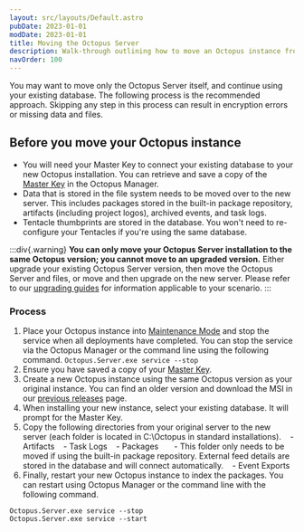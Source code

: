 ```yaml
---
layout: src/layouts/Default.astro
pubDate: 2023-01-01
modDate: 2023-01-01
title: Moving the Octopus Server
description: Walk-through outlining how to move an Octopus instance from one server to another.
navOrder: 100
---
```


You may want to move only the Octopus Server itself, and continue using your existing database. The following process is the recommended approach. Skipping any step in this process can result in encryption errors or missing data and files.

## Before you move your Octopus instance
- You will need your Master Key to connect your existing database to your new Octopus installation. You can retrieve and save a copy of the [Master Key](/docs/security/data-encryption) in the Octopus Manager.
- Data that is stored in the file system needs to be moved over to the new server. This includes packages stored in the built-in package repository, artifacts (including project logos), archived events, and task logs.
- Tentacle thumbprints are stored in the database. You won't need to re-configure your Tentacles if you're using the same database.

:::div{.warning}
**You can only move your Octopus Server installation to the same Octopus version; you cannot move to an upgraded version.** Either upgrade your existing Octopus Server version, then move the Octopus Server and files, or move and then upgrade on the new server. Please refer to our [upgrading guides](/docs/administration/upgrading) for information applicable to your scenario.
:::

### Process

1. Place your Octopus instance into [Maintenance Mode](/docs/administration/managing-infrastructure/maintenance-mode) and stop the service when all deployments have completed. You can stop the service via the Octopus Manager or the command line using the following command.
`Octopus.Server.exe service --stop`
2. Ensure you have saved a copy of your [Master Key](/docs/security/data-encryption#your-master-key).
3. Create a new Octopus instance using the same Octopus version as your original instance. You can find an older version and download the MSI in our [previous releases](https://octopus.com/downloads/previous) page.
4. When installing your new instance, select your existing database. It will prompt for the Master Key.
5. Copy the following directories from your original server to the new server (each folder is located in C:\Octopus in standard installations).
   - Artifacts
   - Task Logs
   - Packages
      - This folder only needs to be moved if using the built-in package repository. External feed details are stored in the database and will connect automatically.
   - Event Exports
6. Finally, restart your new Octopus instance to index the packages. You can restart using Octopus Manager or the command line with the following command.
```
Octopus.Server.exe service --stop
Octopus.Server.exe service --start
```
